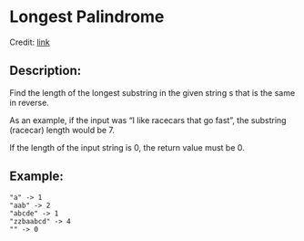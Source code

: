 Longest Palindrome
==================
Credit: [link](https://www.codewars.com/kata/54bb6f887e5a80180900046b)

Description:
------------


Find the length of the longest substring in the given string s that is the same in reverse.

As an example, if the input was “I like racecars that go fast”, the substring (racecar) length would be 7.

If the length of the input string is 0, the return value must be 0.

Example:
--------

    "a" -> 1
    "aab" -> 2  
    "abcde" -> 1
    "zzbaabcd" -> 4
    "" -> 0
